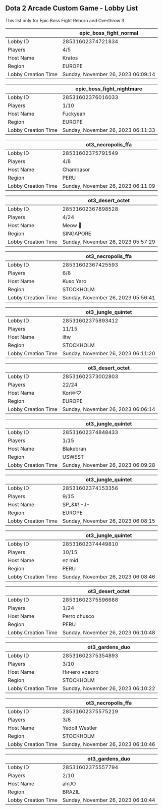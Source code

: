 ## Dota 2 Arcade Custom Game - Lobby List

This list only for Epic Boss Fight Reborn and Overthrow 3

|  | epic_boss_fight_normal |
| ------ | ------ |
| Lobby ID | 28531602374721834 |
| Players | 4/5 |
| Host Name | Kratos |
| Region | EUROPE |
| Lobby Creation Time | Sunday, November 26, 2023 06:09:14 |


|  | epic_boss_fight_nightmare |
| ------ | ------ |
| Lobby ID | 28531602376016033 |
| Players | 1/10 |
| Host Name | Fuckyeah |
| Region | EUROPE |
| Lobby Creation Time | Sunday, November 26, 2023 06:11:33 |


|  | ot3_necropolis_ffa |
| ------ | ------ |
| Lobby ID | 28531602375791549 |
| Players | 4/8 |
| Host Name | Chambasor |
| Region | PERU |
| Lobby Creation Time | Sunday, November 26, 2023 06:11:09 |


|  | ot3_desert_octet |
| ------ | ------ |
| Lobby ID | 28531602367898528 |
| Players | 4/24 |
| Host Name | Meow 🐾 |
| Region | SINGAPORE |
| Lobby Creation Time | Sunday, November 26, 2023 05:57:29 |


|  | ot3_necropolis_ffa |
| ------ | ------ |
| Lobby ID | 28531602367425593 |
| Players | 6/8 |
| Host Name | Kuso Yaro |
| Region | STOCKHOLM |
| Lobby Creation Time | Sunday, November 26, 2023 05:56:41 |


|  | ot3_jungle_quintet |
| ------ | ------ |
| Lobby ID | 28531602375893412 |
| Players | 11/15 |
| Host Name | iltw |
| Region | STOCKHOLM |
| Lobby Creation Time | Sunday, November 26, 2023 06:11:20 |


|  | ot3_desert_octet |
| ------ | ------ |
| Lobby ID | 28531602373002803 |
| Players | 22/24 |
| Host Name | Kori❄♡ |
| Region | EUROPE |
| Lobby Creation Time | Sunday, November 26, 2023 06:06:14 |


|  | ot3_jungle_quintet |
| ------ | ------ |
| Lobby ID | 28531602374848433 |
| Players | 1/15 |
| Host Name | Blakebran |
| Region | USWEST |
| Lobby Creation Time | Sunday, November 26, 2023 06:09:28 |


|  | ot3_jungle_quintet |
| ------ | ------ |
| Lobby ID | 28531602374153356 |
| Players | 9/15 |
| Host Name | SP_&#! -J- |
| Region | EUROPE |
| Lobby Creation Time | Sunday, November 26, 2023 06:08:15 |


|  | ot3_jungle_quintet |
| ------ | ------ |
| Lobby ID | 28531602374449810 |
| Players | 10/15 |
| Host Name | ez mid |
| Region | PERU |
| Lobby Creation Time | Sunday, November 26, 2023 06:08:46 |


|  | ot3_desert_octet |
| ------ | ------ |
| Lobby ID | 28531602375596688 |
| Players | 1/24 |
| Host Name | Perro chusco |
| Region | PERU |
| Lobby Creation Time | Sunday, November 26, 2023 06:10:48 |


|  | ot3_gardens_duo |
| ------ | ------ |
| Lobby ID | 28531602375354893 |
| Players | 3/10 |
| Host Name | Ничего нового |
| Region | STOCKHOLM |
| Lobby Creation Time | Sunday, November 26, 2023 06:10:22 |


|  | ot3_necropolis_ffa |
| ------ | ------ |
| Lobby ID | 28531602375575219 |
| Players | 3/8 |
| Host Name | Yedolf Westler |
| Region | STOCKHOLM |
| Lobby Creation Time | Sunday, November 26, 2023 06:10:46 |


|  | ot3_gardens_duo |
| ------ | ------ |
| Lobby ID | 28531602375557794 |
| Players | 2/10 |
| Host Name | ahUO |
| Region | BRAZIL |
| Lobby Creation Time | Sunday, November 26, 2023 06:10:44 |


